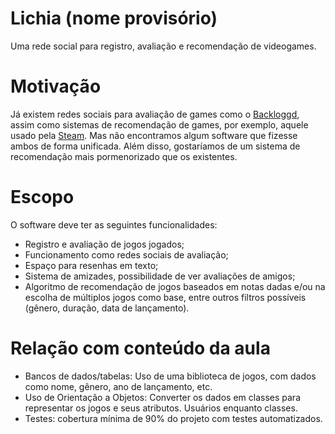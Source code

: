 # Lichia (nome provisório)
Uma rede social para registro, avaliação e recomendação de videogames.

# Motivação
Já existem redes sociais para avaliação de games como o [Backloggd](www.backloggd.com/), assim como sistemas de recomendação de games, por exemplo, aquele usado pela [Steam](store.steampowered.com/app/2767030/Marvel_Rivals/?gad_source=1). Mas não encontramos algum software que fizesse ambos de forma unificada. Além disso, gostaríamos de um sistema de recomendação mais pormenorizado que os existentes.

# Escopo
O software deve ter as seguintes funcionalidades:
- Registro e avaliação de jogos jogados;
- Funcionamento como redes sociais de avaliação;
- Espaço para resenhas em texto;
- Sistema de amizades, possibilidade de ver avaliações de amigos;
- Algoritmo de recomendação de jogos baseados em notas dadas e/ou na escolha de múltiplos jogos como base, entre outros filtros possíveis (gênero, duração, data de lançamento).

# Relação com conteúdo da aula
- Bancos de dados/tabelas: Uso de uma biblioteca de jogos, com dados como nome, gênero, ano de lançamento, etc.
- Uso de Orientação a Objetos: Converter os dados em classes para representar os jogos e seus atributos. Usuários enquanto classes.
- Testes: cobertura mínima de 90% do projeto com testes automatizados.
